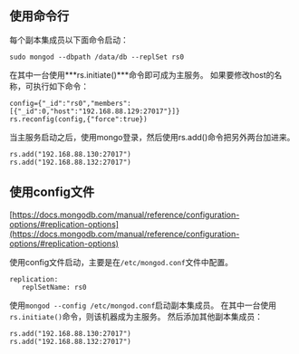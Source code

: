  ## 使用命令行

每个副本集成员以下面命令启动：
```
sudo mongod --dbpath /data/db --replSet rs0
```
在其中一台使用***rs.initiate()***命令即可成为主服务。
如果要修改host的名称，可执行如下命令：
```
config={"_id":"rs0","members":[{"_id":0,"host":"192.168.88.129:27017"}]}
rs.reconfig(config,{"force":true})
```
当主服务启动之后，使用mongo登录，然后使用rs.add()命令把另外两台加进来。
```
rs.add("192.168.88.130:27017")
rs.add("192.168.88.132:27017")
```

## 使用config文件

[https://docs.mongodb.com/manual/reference/configuration-options/#replication-options](https://docs.mongodb.com/manual/reference/configuration-options/#replication-options)

使用config文件启动，主要是在`/etc/mongod.conf`文件中配置。
```
replication:
   replSetName: rs0
```
使用`mongod --config /etc/mongod.conf`启动副本集成员。
在其中一台使用`rs.initiate()`命令，则该机器成为主服务。
然后添加其他副本集成员：
```
rs.add("192.168.88.130:27017")
rs.add("192.168.88.132:27017")
```
